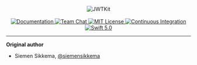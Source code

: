 <p align="center">
    <img src="https://user-images.githubusercontent.com/1342803/59471117-1c77b300-8e08-11e9-838e-441b280855b3.png" alt="JWTKit">
    <br>
    <br>
    <a href="https://api.vapor.codes/jwt-kit/master/JWTKit/index.html">
        <img src="http://img.shields.io/badge/api-docs-2196f3.svg" alt="Documentation">
    </a>
    <a href="https://discord.gg/vapor">
        <img src="https://img.shields.io/discord/431917998102675485.svg" alt="Team Chat">
    </a>
    <a href="LICENSE">
        <img src="http://img.shields.io/badge/license-MIT-brightgreen.svg" alt="MIT License">
    </a>
    <a href="https://circleci.com/gh/vapor/jwt-kit">
        <img src="https://circleci.com/gh/vapor/jwt-kit.svg?style=shield" alt="Continuous Integration">
    </a>
    <a href="https://swift.org">
        <img src="http://img.shields.io/badge/swift-5.0-brightgreen.svg" alt="Swift 5.0">
    </a>
</p>

<hr>

**Original author**

- Siemen Sikkema, [@siemensikkema](http://github.com/siemensikkema)  
